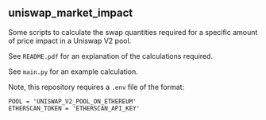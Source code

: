 ## uniswap_market_impact

Some scripts to calculate the swap quantities required for a specific amount of price impact in a Uniswap V2 pool.

See `README.pdf` for an explanation of the calculations required.

See `main.py` for an example calculation.

Note, this repository requires a `.env` file of the format:

```
POOL = 'UNISWAP_V2_POOL_ON_ETHEREUM'
ETHERSCAN_TOKEN = 'ETHERSCAN_API_KEY'
```
